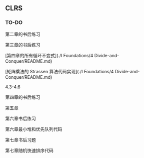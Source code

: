 ## CLRS  

### TO-DO  

第二章的书后练习  

第三章的书后练习  

[第四章的所有循环不变式](./I Foundations/4 Divide-and-Conquer/README.md)  

[矩阵乘法的 Strassen 算法代码实现](./I Foundations/4 Divide-and-Conquer/README.md)  

4.3-4.6  

第四章的书后练习  

第五章  

第六章书后练习  

第六章最小堆和优先队列代码  

第七章书后习题  

第七章随机快速排序代码  